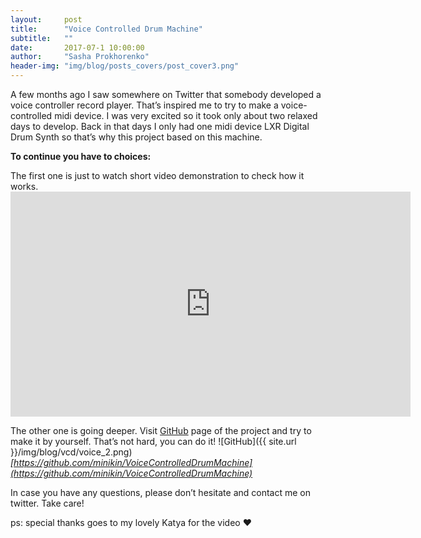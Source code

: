 ```yaml
---
layout:     post
title:      "Voice Controlled Drum Machine"
subtitle:   ""
date:       2017-07-1 10:00:00
author:     "Sasha Prokhorenko"
header-img: "img/blog/posts_covers/post_cover3.png"
---
```

A few months ago I saw somewhere on Twitter that somebody developed a voice controller record player. That’s inspired me to try to make a voice-controlled midi device. I was very excited so it took only about two relaxed days to develop. Back in that days I only had one midi device LXR Digital Drum Synth so that’s why this project based on this machine.
<p>
<b>To continue you have to choices:</b>
</p>
The first one is just to watch short video demonstration to check how it works.

<iframe src="https://player.vimeo.com/video/222174271" width="640" height="360" frameborder="0" webkitallowfullscreen mozallowfullscreen allowfullscreen></iframe>

The other one is going deeper. Visit [GitHub](https://github.com/minikin/VoiceControlledDrumMachine) page of the project and try to make it by yourself. That’s not hard, you can do it!
![GitHub]({{ site.url }}/img/blog/vcd/voice_2.png)
_[https://github.com/minikin/VoiceControlledDrumMachine](https://github.com/minikin/VoiceControlledDrumMachine)_

In case you have any questions, please don’t hesitate and contact me on twitter.
Take care!

ps: special thanks goes to my lovely Katya for the video ❤️
